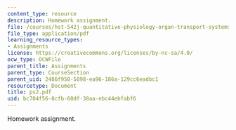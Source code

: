 ```yaml
---
content_type: resource
description: Homework assignment.
file: /courses/hst-542j-quantitative-physiology-organ-transport-systems-spring-2004/bc704f568cfb60df38aaebc44ebfabf6_ps2.pdf
file_type: application/pdf
learning_resource_types:
- Assignments
license: https://creativecommons.org/licenses/by-nc-sa/4.0/
ocw_type: OCWFile
parent_title: Assignments
parent_type: CourseSection
parent_uid: 2486f950-5898-ea96-186a-129cc6eadbc1
resourcetype: Document
title: ps2.pdf
uid: bc704f56-8cfb-60df-38aa-ebc44ebfabf6
---
```

Homework assignment.